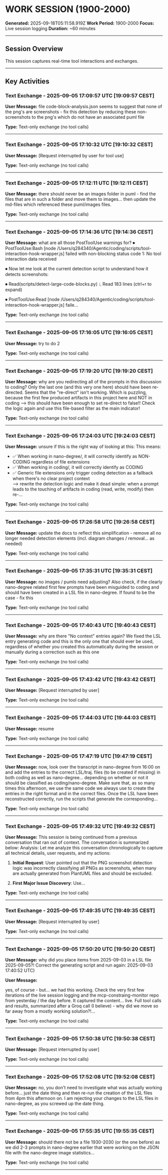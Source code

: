 # WORK SESSION (1900-2000)

**Generated:** 2025-09-18T05:11:58.919Z
**Work Period:** 1900-2000
**Focus:** Live session logging
**Duration:** ~60 minutes

---

## Session Overview

This session captures real-time tool interactions and exchanges.

---

## Key Activities

### Text Exchange - 2025-09-05 17:09:57 UTC [19:09:57 CEST]

**User Message:** file code-block-analysis.json seems to suggest that none of the png's are screenshots - fix this detection by reducing these non-screenshots to the png's which do not have an associated puml file

**Type:** Text-only exchange (no tool calls)

---

### Text Exchange - 2025-09-05 17:10:32 UTC [19:10:32 CEST]

**User Message:** [Request interrupted by user for tool use]

**Type:** Text-only exchange (no tool calls)

---

### Text Exchange - 2025-09-05 17:12:11 UTC [19:12:11 CEST]

**User Message:** there should never be an images folder in puml - find the files that are in such a folder and move them to images... then update the md-files which referenced these puml/images files.

**Type:** Text-only exchange (no tool calls)

---

### Text Exchange - 2025-09-05 17:14:36 UTC [19:14:36 CEST]

**User Message:** what are all those PostToolUse warnings for? ⏺ PostToolUse:Bash [node /Users/q284340/Agentic/coding/scripts/tool-interaction-hook-wrapper.js] failed with non-blocking status code 1: No tool 
  interaction data received

⏺ Now let me look at the current detection script to understand how it detects screenshots:

⏺ Read(scripts/detect-large-code-blocks.py)
  ⎿  Read 183 lines (ctrl+r to expand)


⏺ PostToolUse:Read [node /Users/q284340/Agentic/coding/scripts/tool-interaction-hook-wrapper.js] faile...

**Type:** Text-only exchange (no tool calls)

---

### Text Exchange - 2025-09-05 17:16:05 UTC [19:16:05 CEST]

**User Message:** try to do 2

**Type:** Text-only exchange (no tool calls)

---

### Text Exchange - 2025-09-05 17:19:20 UTC [19:19:20 CEST]

**User Message:** why are you redirecting all of the prompts in this discussion to coding? Only the last one (and this very one here) should have been re-directed. Seems that the "re-direct" isn't working. Which is puzzling, because the first few produced artifacts in this project here and NOT in coding --> this should have been enough to set re-direct to false!! Check the logic again and use this file-based filter as the main indicator!

**Type:** Text-only exchange (no tool calls)

---

### Text Exchange - 2025-09-05 17:24:03 UTC [19:24:03 CEST]

**User Message:** unsure if this is the right way of looking at this:   This means:
  - ✅ When working in nano-degree/, it will correctly identify as NON-CODING regardless of file extensions
  - ✅ When working in coding/, it will correctly identify as CODING
  - ✅ Generic file extensions only trigger coding detection as a fallback when there's no clear project context\
--> rewrite the detection logic and make it dead simple: when a prompt leads to the touching of artifacts in coding (read, write, modify) then re-...

**Type:** Text-only exchange (no tool calls)

---

### Text Exchange - 2025-09-05 17:26:58 UTC [19:26:58 CEST]

**User Message:** update the docs to reflect this simplification - remove all no longer needed detection elements (incl. diagram changes / removal... as needed)

**Type:** Text-only exchange (no tool calls)

---

### Text Exchange - 2025-09-05 17:35:31 UTC [19:35:31 CEST]

**User Message:** no images / pumls need adjusting? Also check, if the clearly nano-degree related first few prompts have been misguided to coding and should have been created in a LSL file in nano-degree. If found to be the case - fix this

**Type:** Text-only exchange (no tool calls)

---

### Text Exchange - 2025-09-05 17:40:43 UTC [19:40:43 CEST]

**User Message:** why are there "No context" entries again? We fixed the LSL entry generating code and this is the only one that should ever be used, regardless of whether you created this automatically during the session or manually during a correction such as this one

**Type:** Text-only exchange (no tool calls)

---

### Text Exchange - 2025-09-05 17:43:42 UTC [19:43:42 CEST]

**User Message:** [Request interrupted by user]

**Type:** Text-only exchange (no tool calls)

---

### Text Exchange - 2025-09-05 17:44:03 UTC [19:44:03 CEST]

**User Message:** resume

**Type:** Text-only exchange (no tool calls)

---

### Text Exchange - 2025-09-05 17:47:19 UTC [19:47:19 CEST]

**User Message:** now, look over the transcript in nano-degree from 16:00 on and add the entries to the correct LSL/traj. files (to be created if missing) in both coding as well as nano-degree... depending on whether or not it should be classified as coding/nano-degree. Make sure that, as so many times this afternoon, we use the same code we always use to create the entries in the right format and in the correct files. Once the LSL have been reconstructed correctly, run the scripts that generate the corresponding...

**Type:** Text-only exchange (no tool calls)

---

### Text Exchange - 2025-09-05 17:49:32 UTC [19:49:32 CEST]

**User Message:** This session is being continued from a previous conversation that ran out of context. The conversation is summarized below:
Analysis:
Let me analyze this conversation chronologically to capture all technical details, user requests, and my actions:

1. **Initial Request**: User pointed out that the PNG screenshot detection logic was incorrectly classifying all PNGs as screenshots, when many are actually generated from PlantUML files and should be excluded.

2. **First Major Issue Discovery**: Use...

**Type:** Text-only exchange (no tool calls)

---

### Text Exchange - 2025-09-05 17:49:35 UTC [19:49:35 CEST]

**User Message:** [Request interrupted by user]

**Type:** Text-only exchange (no tool calls)

---

### Text Exchange - 2025-09-05 17:50:20 UTC [19:50:20 CEST]

**User Message:** why did you place items from 2025-09-03 in a LSL file 2025-09-05?! Correct the generating script and run again: 2025-09-03 17:40:52 UTC)

**User Message:**

yes, of course - but... we had this working. Check the very first few iterations of the live session logging and the mcp-constraing-monitor repo from yesterday / the day before. It captured the content... live. Full tool calls and results, summarized after a Groq call (I believe) - why did we move so far away from a mostly working solution?!...

**Type:** Text-only exchange (no tool calls)

---

### Text Exchange - 2025-09-05 17:50:38 UTC [19:50:38 CEST]

**User Message:** [Request interrupted by user]

**Type:** Text-only exchange (no tool calls)

---

### Text Exchange - 2025-09-05 17:52:08 UTC [19:52:08 CEST]

**User Message:** no, you don't need to investigate what was actually working before... just the date thing and then re-run the creation of the LSL files from 4pm this afternoon on. I am rejecting your changes to the LSL files in nano-degree, as you screwed up the date thing.

**Type:** Text-only exchange (no tool calls)

---

### Text Exchange - 2025-09-05 17:55:35 UTC [19:55:35 CEST]

**User Message:** should there not be a file 1930-2030 (or the one before) as we did 2-3 prompts in nano-degree earlier that were working on the JSON file with the nano-degree image statistics...

**Type:** Text-only exchange (no tool calls)

---

